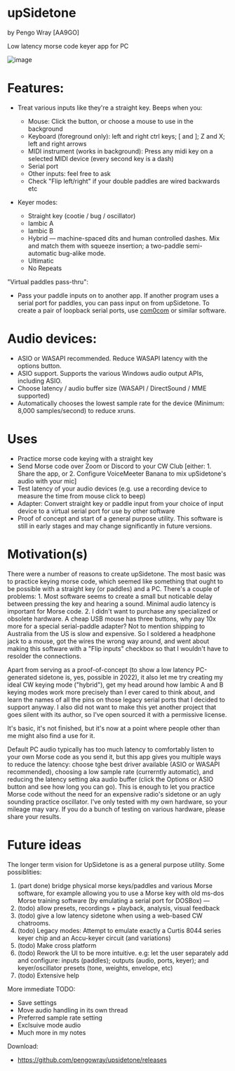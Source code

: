 # upSidetone 

by Pengo Wray [AA9GO]

Low latency morse code keyer app for PC

![image](https://user-images.githubusercontent.com/800133/198856516-db0efeaa-28b7-457c-86a5-469725bc0c24.png)

# Features:

* Treat various inputs like they're a straight key. Beeps when you:

  * Mouse: Click the button, or choose a mouse to use in the background
  * Keyboard (foreground only): left and right ctrl keys; \[ and \]; Z and X; left and right arrows
  * MIDI instrument (works in background): Press any midi key on a selected MIDI device (every second key is a dash)
  * Serial port
  * Other inputs: feel free to ask
  * Check "Flip left/right" if your double paddles are wired backwards etc

* Keyer modes:

  * Straight key (cootie / bug / oscillator)
  * Iambic A
  * Iambic B
  * Hybrid — machine-spaced dits and human controlled dashes. Mix and match them with squeeze insertion; a two-paddle semi-automatic bug-alike mode.
  * Ultimatic
  * No Repeats

"Virtual paddles pass-thru":

* Pass your paddle inputs on to another app. If another program uses a serial port for paddles, you can pass input on from upSidetone. To create a pair of loopback serial ports, use [com0com](https://sourceforge.net/projects/com0com/) or similar software.

# Audio devices:

* ASIO or WASAPI recommended. Reduce WASAPI latency with the options button.
* ASIO support. Supports the various Windows audio output APIs, including ASIO.
* Choose latency / audio buffer size (WASAPI / DirectSound / MME supported)
* Automatically chooses the lowest sample rate for the device (Minimum: 8,000 samples/second) to reduce xruns.

# Uses

* Practice morse code keying with a straight key
* Send Morse code over Zoom or Discord to your CW Club [either: 1. Share the app, or 2. Configure VoiceMeeter Banana to mix upSidetone's audio with your mic]
* Test latency of your audio devices (e.g. use a recording device to measure the time from mouse click to beep)
* Adapter: Convert straight key or paddle input from your choice of input device to a virtual serial port for use by other software
* Proof of concept and start of a general purpose utility. This software is still in early stages and may change significantly in future versions.

# Motivation(s)

There were a number of reasons to create upSidetone. The most basic was to practice keying morse code, which seemed like something that ought to be possible with a straight key (or paddles) and a PC. There's a couple of problems: 1. Most software seems to create a small but noticable delay between pressing the key and hearing a sound. Minimal audio latency is important for Morse code. 2. I didn't want to purchase any specialized or obsolete hardware. A cheap USB mouse has three buttons, why pay 10x more for a special serial-paddle adapter? Not to mention shipping to Australia from the US is slow and expensive. So I soldered a headphone jack to a mouse, got the wires the wrong way around, and went about making this software with a "Flip inputs" checkbox so that I wouldn't have to resolder the connections. 

Apart from serving as a proof-of-concept (to show a low latency PC-generated sidetone is, yes, possible in 2022), it also let me try creating my ideal CW keying mode ("hybrid"), get my head around how Iambic A and B keying modes work more precisely than I ever cared to think about, and learn the names of all the pins on those legacy serial ports that I decided to support anyway. I also did not want to make this yet another project that goes silent with its author, so I've open sourced it with a permissive license. 

It's basic, it's not finished, but it's now at a point where people other than me might also find a use for it.

Default PC audio typically has too much latency to comfortably listen to your own Morse code as you send it, but this app gives you multiple ways to reduce the latency: choose tghe best driver available (ASIO or WASAPI recommended), choosing a low sample rate (currerntly automatic), and reducing the latency setting aka audio buffer (click the Options or ASIO button and see how long you can go). This is enough to let you practice Morse code without the need for an expensive radio's sidetone or an ugly sounding practice oscillator. I've only tested with my own hardware, so your mileage may vary. If you do a bunch of testing on various hardware, please share your results.

# Future ideas

The longer term vision for UpSidetone is as a general purpose utility. Some possiblities:

1. (part done) bridge physical morse keys/paddles and various Morse software, for example allowing you to use a Morse key with old ms-dos Morse training software (by emulating a serial port for DOSBox) — 
2. (todo) allow presets, recordings + playback, analysis, visual feedback
3. (todo) give a low latency sidetone when using a web-based CW chatrooms.
4. (todo) Legacy modes: Attempt to emulate exactly a Curtis 8044 series keyer chip and an Accu-keyer circuit (and variations)
5. (todo) Make cross platform
7. (todo) Rework the UI to be more intuitive. e.g: let the user separately add and configure: inputs (paddles); outputs (audio, ports, keyer); and keyer/oscillator presets (tone, weights, envelope, etc)
8. (todo) Extensive help

More immediate TODO:

* Save settings
* Move audio handling in its own thread 
* Preferred sample rate setting
* Exclsuive mode audio
* Much more in my notes

Download:

* https://github.com/pengowray/upsidetone/releases
